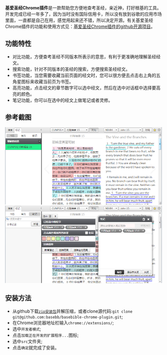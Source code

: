 <!-- 
.. link: 
.. description: 
.. tags: 开源, 基爱圣经, Chrome插件
.. date: 2013/07/01 21:57:54
.. title: 开源：基爱圣经--Chrome插件
.. slug: basebible-chrome-plugin
-->


**基爱圣经Chrome插件**是一款帮助您方便地查考圣经，亲近神，打好根基的工具。开发完成已经一年多了，因为当时没有国际信用卡，所以没有放到谷歌的应用市场里面，一直都是自己在用，感觉用起来还不错，所以决定开源。有关基爱圣经Chrome插件的功能和使用方式见：<a href="https://github.com/basebb/basebible-chrome-plugin" target="_blank">基爱圣经Chrome插件的github开源项目</a>。

## 功能特性

* 对比功能，方便查考圣经不同版本所表示的意思，有利于更准确地理解圣经经文。
* 搜索功能，针对不同版本的圣经的搜索，方便搜索圣经经文。
* 书签功能，当您需要收藏当前页面的经文时，您可以很方便去点击右上角的五角星图标来收藏当前页为书签。
* 高亮功能，点击经文的章节数字可以选中经文，然后在选中对话框中选择要高亮的颜色。
* 笔记功能，你可以在选中的经文上做笔记或者灵修。

<!-- TEASER_END -->

## 参考截图
<img src="/assets/image/basebible-chrome.png"/>

<img src="/assets/image/basebible-chrome1.png"/>

## 安装方法

- 从github下载<a href="https://github.com/basebb/basebible-chrome-plugin/archive/master.zip">`zip安装包`</a>并解压缩，或者clone源代码:`git clone git@github.com:basebb/basebible-chrome-plugin.git`;
- 在Chrome浏览器地址栏输入`chrome://extensions/`;
- 选中`开发者模式`;
- 点击`加载正在开发的扩展程序...`图标;
- 选中`src`文件夹;
- 点击`确定`就完成了安装。


